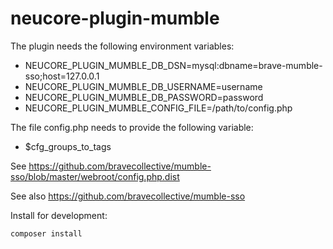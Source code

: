 # neucore-plugin-mumble

The plugin needs the following environment variables:
- NEUCORE_PLUGIN_MUMBLE_DB_DSN=mysql:dbname=brave-mumble-sso;host=127.0.0.1
- NEUCORE_PLUGIN_MUMBLE_DB_USERNAME=username
- NEUCORE_PLUGIN_MUMBLE_DB_PASSWORD=password
- NEUCORE_PLUGIN_MUMBLE_CONFIG_FILE=/path/to/config.php

The file config.php needs to provide the following variable:
- $cfg_groups_to_tags

See https://github.com/bravecollective/mumble-sso/blob/master/webroot/config.php.dist

See also https://github.com/bravecollective/mumble-sso

Install for development:
```shell
composer install
```
